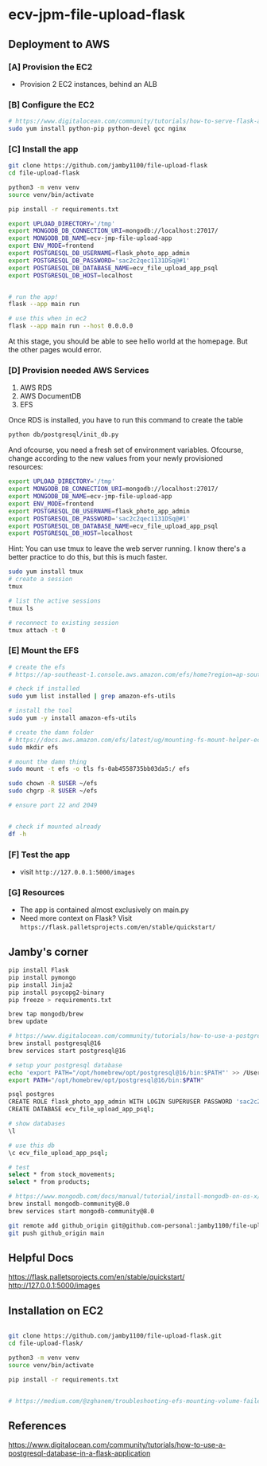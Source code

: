 # ecv-jpm-file-upload-flask

## Deployment to AWS

### [A] Provision the EC2

- Provision 2 EC2 instances, behind an ALB

### [B] Configure the EC2

```sh
# https://www.digitalocean.com/community/tutorials/how-to-serve-flask-applications-with-uwsgi-and-nginx-on-centos-7
sudo yum install python-pip python-devel gcc nginx
```

### [C] Install the app

```sh
git clone https://github.com/jamby1100/file-upload-flask
cd file-upload-flask

python3 -m venv venv
source venv/bin/activate

pip install -r requirements.txt

export UPLOAD_DIRECTORY='/tmp'
export MONGODB_DB_CONNECTION_URI=mongodb://localhost:27017/
export MONGODB_DB_NAME=ecv-jmp-file-upload-app
export ENV_MODE=frontend
export POSTGRESQL_DB_USERNAME=flask_photo_app_admin
export POSTGRESQL_DB_PASSWORD='sac2c2qec1131DSq@#1'
export POSTGRESQL_DB_DATABASE_NAME=ecv_file_upload_app_psql
export POSTGRESQL_DB_HOST=localhost


# run the app!
flask --app main run

# use this when in ec2
flask --app main run --host 0.0.0.0
```

At this stage, you should be able to see hello world at the homepage.
But the other pages would error.

### [D] Provision needed AWS Services

1. AWS RDS
2. AWS DocumentDB
3. EFS

Once RDS is installed, you have to run this command to create the table

```sh
python db/postgresql/init_db.py
```

And ofcourse, you need a fresh set of environment variables. Ofcourse, change according to the new values from your newly provisioned resources:

```sh
export UPLOAD_DIRECTORY='/tmp'
export MONGODB_DB_CONNECTION_URI=mongodb://localhost:27017/
export MONGODB_DB_NAME=ecv-jmp-file-upload-app
export ENV_MODE=frontend
export POSTGRESQL_DB_USERNAME=flask_photo_app_admin
export POSTGRESQL_DB_PASSWORD='sac2c2qec1131DSq@#1'
export POSTGRESQL_DB_DATABASE_NAME=ecv_file_upload_app_psql
export POSTGRESQL_DB_HOST=localhost
```

Hint: You can use tmux to leave the web server running. I know there's a better practice to do this, but this is much faster.

```sh
sudo yum install tmux
# create a session
tmux

# list the active sessions
tmux ls

# reconnect to existing session
tmux attach -t 0
```

### [E] Mount the EFS

```sh
# create the efs
# https://ap-southeast-1.console.aws.amazon.com/efs/home?region=ap-southeast-1#/file-systems/fs-0ab4558735bb03da5?tabId=mounts

# check if installed
sudo yum list installed | grep amazon-efs-utils

# install the tool
sudo yum -y install amazon-efs-utils

# create the damn folder
# https://docs.aws.amazon.com/efs/latest/ug/mounting-fs-mount-helper-ec2-linux.html
sudo mkdir efs

# mount the damn thing
sudo mount -t efs -o tls fs-0ab4558735bb03da5:/ efs

sudo chown -R $USER ~/efs
sudo chgrp -R $USER ~/efs

# ensure port 22 and 2049


# check if mounted already
df -h
```

### [F] Test the app

- visit `http://127.0.0.1:5000/images`


### [G] Resources

- The app is contained almost exclusively on main.py
- Need more context on Flask? Visit `https://flask.palletsprojects.com/en/stable/quickstart/`

## Jamby's corner

```sh
pip install Flask
pip install pymongo
pip install Jinja2
pip install psycopg2-binary
pip freeze > requirements.txt

brew tap mongodb/brew
brew update

# https://www.digitalocean.com/community/tutorials/how-to-use-a-postgresql-database-in-a-flask-application
brew install postgresql@16
brew services start postgresql@16

# setup your postgresql database
echo 'export PATH="/opt/homebrew/opt/postgresql@16/bin:$PATH"' >> /Users/raphael.jambalos/.zshrc
export PATH="/opt/homebrew/opt/postgresql@16/bin:$PATH"

psql postgres
CREATE ROLE flask_photo_app_admin WITH LOGIN SUPERUSER PASSWORD 'sac2c2qec1131DSq@#1';
CREATE DATABASE ecv_file_upload_app_psql;

# show databases
\l

# use this db
\c ecv_file_upload_app_psql;

# test
select * from stock_movements;
select * from products;

# https://www.mongodb.com/docs/manual/tutorial/install-mongodb-on-os-x/
brew install mongodb-community@8.0
brew services start mongodb-community@8.0

git remote add github_origin git@github.com-personal:jamby1100/file-upload-flask.git 
git push github_origin main
```

## Helpful Docs

https://flask.palletsprojects.com/en/stable/quickstart/
http://127.0.0.1:5000/images

## Installation on EC2

```sh

git clone https://github.com/jamby1100/file-upload-flask.git
cd file-upload-flask/

python3 -m venv venv
source venv/bin/activate

pip install -r requirements.txt


# https://medium.com/@zghanem/troubleshooting-efs-mounting-volume-failed-mount-unknown-filesystem-type-efs-in-ecs-tasks-6de59137a653


```

## References

https://www.digitalocean.com/community/tutorials/how-to-use-a-postgresql-database-in-a-flask-application